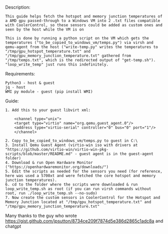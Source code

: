 Description:

    This guide helps fetch the hotspot and memory junction temperatures of a AMD gpu passed-through to a Windows VM into 2 .txt files compatible with CoolerControl, so these sensors could be added as custom ones and seen by the host while the VM is on

    This is done by running a python script on the VM which gets the temperatures ("to_be_copied_to_windows_vm/temps.py") via virsh and qemu-agent from the host ("write-temp.py" writes the temperatures to "/tmp/gpu_hotspot_temperature.txt" and "/tmp/gpu_memory_junction_temperature.txt" gathered from "/tmp/temps.txt", which is the redirected output of "get-temp.sh"). "loop_write_temp" just runs this indefinitely.

Requirements:

    Python3 - host & guest
    jq - host
    WMI py module - guest (pip install WMI)

Guide:

    1. Add this to your guest libvirt xml:

        <channel type="unix">
        <target type="virtio" name="org.qemu.guest_agent.0"/>
        <address type="virtio-serial" controller="0" bus="0" port="1"/>
        </channel>

    2. Copy to_be_copied_to_windows_vm/temps.py to guest in C:\
    3. Install Qemu Guest Agent (virtio-win iso with drivers at "https://github.com/virtio-win/virtio-win-pkg-scripts/blob/master/README.md" - guest agent is in the guest-agent folder)
    4. Download & run Open Hardware Monitor ("https://openhardwaremonitor.org/downloads/")
    5. Edit the scripts as needed for the sensors you need (for reference, here was used a 5700xt and were fetched the core hotspot and memory junction temperatures).
    6. cd to the folder where the scripts were downloaded & run loop_write_temp.sh as root (if you can run virsh commands without root, run ./loop_write_temp.sh --no-sudo)
    7. Now create the custom sensors in CoolerControl for the Hotspot and Memory Junction located at "/tmp/gpu_hotspot_temperature.txt" and "/tmp/gpu_memory_junction_temperature.txt"

Many thanks to the guy who wrote https://gist.github.com/jpsutton/8734ce209f7874d5e386d2865c1adc8a and chatgpt
